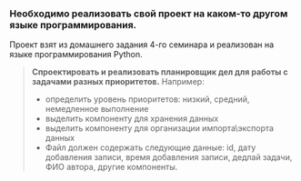 ### Необходимо реализовать свой проект на каком-то другом языке программирования.

Проект взят из домашнего задания 4-го семинара и реализован на языке программирования Python.

> **Спроектировать и реализовать планировщик дел для работы с задачами разных приоритетов.**
> Например:
> * определить уровень приоритетов: низкий, средний, немедленное выполнение
> * выделить компоненту для хранения данных
> * выделить компоненту для организации импорта\экспорта данных
> * Файл должен содержать следующие данные: id, дату добавления записи, время добавления записи, дедлай задачи, ФИО автора, другие компоненты.
